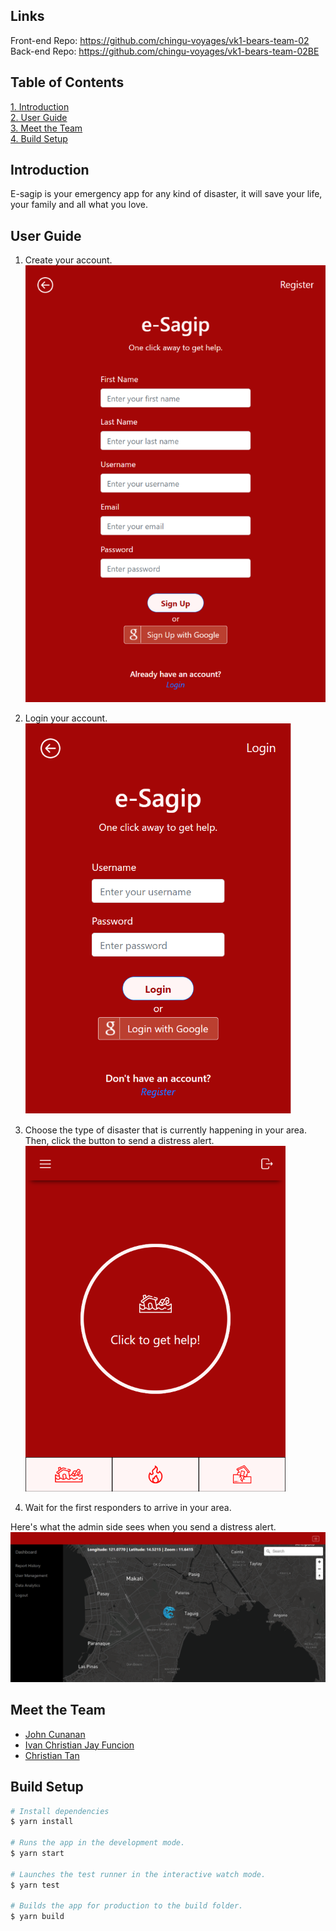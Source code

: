 ## Links
Front-end Repo: <a href="#intro">https://github.com/chingu-voyages/vk1-bears-team-02</a>
Back-end Repo: <a href="#intro">https://github.com/chingu-voyages/vk1-bears-team-02BE</a>

## Table of Contents

<a href="#intro">1. Introduction</a> <br>
<a href="#userGuide">2. User Guide</a> <br>
<a href="#team">3. Meet the Team</a> <br>
<a href="#build">4. Build Setup</a>

## <h2 id="intro">Introduction</h2>

E-sagip is your emergency app for any kind of disaster, it will save your life, your family and all what you love.

## <h2 id="userGuide"> User Guide </h2>

1. Create your account.       
   ![register page](./src/md_images/register-page.png)    

2. Login your account.    
   ![login page](./src/md_images/login-page.png)

3. Choose the type of disaster that is currently happening in your area. Then, click the button to send a distress alert.     
   ![get help page](./src/md_images/buttons.png)

4. Wait for the first responders to arrive in your area.

Here's what the admin side sees when you send a distress alert.
![get help page](./src/md_images/admin-page.png)

## <h2 id="team">Meet the Team </h2>
- [John Cunanan](https://github.com/theCodingJohn)
- [Ivan Christian Jay Funcion](https://github.com/supremeking23)
- [Christian Tan](https://github.com/mikotan-cpu)

## <h2 id="build">Build Setup</h2>

```bash
# Install dependencies
$ yarn install

# Runs the app in the development mode.
$ yarn start

# Launches the test runner in the interactive watch mode.
$ yarn test

# Builds the app for production to the build folder.
$ yarn build
```
